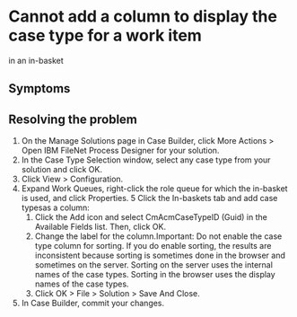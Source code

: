 # Cannot add a column to display the case type for a work item
in an in-basket

## Symptoms

## Resolving the problem

1. On the Manage Solutions page in Case Builder, click More Actions > Open IBM
FileNet Process Designer for
your solution.
2. In the Case Type Selection window, select
any case type from your solution and click OK.
3. Click View > Configuration.
4. Expand Work Queues, right-click the role
queue for which the in-basket is used, and click Properties.
5 Click the In-baskets tab and add case typesas a column:
    1. Click the Add icon and select CmAcmCaseTypeID
(Guid) in the Available Fields list.
Then, click OK.
    2. Change the label for the column.Important: Do not enable the case type column for sorting. If
you do enable sorting, the results are inconsistent because sorting
is sometimes done in the browser and sometimes on the server. Sorting
on the server uses the internal names of the case types. Sorting in
the browser uses the display names of the case types.
    3. Click OK > File > Solution > Save And Close.
6. In Case Builder, commit
your changes.
